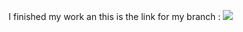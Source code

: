 I finished my work an this is the link for my branch : ![](https://github.com/mrobeidat/snakes-cafe/tree/main/snakes_cafe)